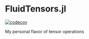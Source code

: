 # FluidTensors.jl

[![codecov](https://codecov.io/gh/favba/FluidTensors.jl/branch/master/graph/badge.svg)](https://codecov.io/gh/favba/FluidTensors.jl)

My personal flavor of tensor operations